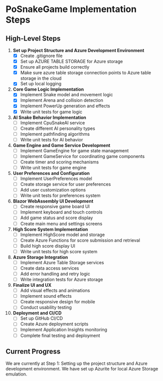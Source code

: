 # PoSnakeGame Implementation Steps

## High-Level Steps

1. **Set up Project Structure and Azure Development Environment**
   - [x] Create .gitignore file
   - [x] Set up AZURE TABLE STORAGE for  Azure storage 
   - [x] Ensure all projects build correctly
   - [x] Make sure azure table storage connection points to Azure table storage in the cloud
   - [x] Set up local logging

2. **Core Game Logic Implementation**
   - [x] Implement Snake model and movement logic
   - [x] Implement Arena and collision detection
   - [x] Implement PowerUp generation and effects
   - [x] Write unit tests for game logic

3. **AI Snake Behavior Implementation**
   - [ ] Implement CpuSnakeAI service 
   - [ ] Create different AI personality types
   - [ ] Implement pathfinding algorithms
   - [ ] Write unit tests for AI behavior

4. **Game Engine and Game Service Development**
   - [ ] Implement GameEngine for game state management
   - [ ] Implement GameService for coordinating game components
   - [ ] Create timer and scoring mechanisms
   - [ ] Write unit tests for game engine

5. **User Preferences and Configuration**
   - [ ] Implement UserPreferences model
   - [ ] Create storage service for user preferences
   - [ ] Add user customization options
   - [ ] Write unit tests for preferences system

6. **Blazor WebAssembly UI Development**
   - [ ] Create responsive game board UI
   - [ ] Implement keyboard and touch controls
   - [ ] Add game status and score display
   - [ ] Create main menu and settings screens

7. **High Score System Implementation**
   - [ ] Implement HighScore model and storage
   - [ ] Create Azure Functions for score submission and retrieval
   - [ ] Build high score display UI
   - [ ] Write unit tests for high score system

8. **Azure Storage Integration**
   - [ ] Implement Azure Table Storage services 
   - [ ] Create data access services
   - [ ] Add error handling and retry logic
   - [ ] Write integration tests for Azure storage

9. **Finalize UI and UX**
   - [ ] Add visual effects and animations
   - [ ] Implement sound effects
   - [ ] Create responsive design for mobile
   - [ ] Conduct usability testing

10. **Deployment and CI/CD**
    - [ ] Set up GitHub CI/CD
    - [ ] Create Azure deployment scripts
    - [ ] Implement Application Insights monitoring
    - [ ] Complete final testing and deployment

## Current Progress
We are currently at Step 1: Setting up the project structure and Azure development environment. We have set up Azurite for local Azure Storage emulation.
